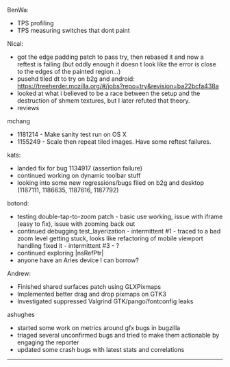 BenWa:
* TPS profiling
* TPS measuring switches that dont paint



Nical:
* got the edge padding patch to pass try, then rebased it and now a reftest is failing (but oddly enough it doesn t look like the error is close to the edges of the painted region...)
* pusehd tiled dt to try on b2g and android: https://treeherder.mozilla.org/#/jobs?repo=try&revision=ba22bcfa438a
* looked at what i believed to be a race between the setup and the destruction of shmem textures, but I later refuted that theory.
* reviews



mchang
* 1181214 - Make sanity test run on OS X
* 1155249 - Scale then repeat tiled images. Have some reftest failures.



kats:
* landed fix for bug 1134917 (assertion failure)
* continued working on dynamic toolbar stuff
* looking into some new regressions/bugs filed on b2g and desktop (1187111, 1186635, 1187616, 1187792)



botond:
  - testing double-tap-to-zoom patch
          - basic use working, issue with iframe (easy to fix), issue with zooming back out
  - continued debugging test_layerization
          - intermittent #1 - traced to a bad zoom level getting stuck, looks like refactoring of mobile viewport handling fixed it
          - intermittent #3 - ?
  - continued exploring |nsRefPtr<const T>|
  - anyone have an Aries device I can borrow?



Andrew:
* Finished shared surfaces patch using GLXPixmaps
* Implemented better drag and drop pixmaps on GTK3
* Investigated suppressed Valgrind GTK/pango/fontconfig leaks



ashughes
* started some work on metrics around gfx bugs in bugzilla
* triaged several unconfirmed bugs and tried to make them actionable by engaging the reporter
* updated some crash bugs with latest stats and correlations





________________


